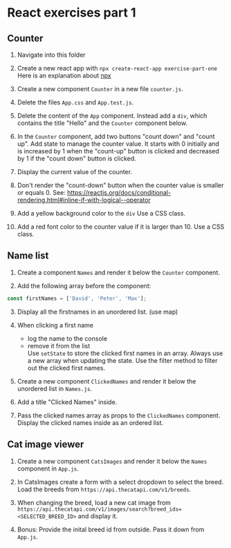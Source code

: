 # React exercises part 1

## Counter

1. Navigate into this folder

2. Create a new react app with `npx create-react-app exercise-part-one`
   Here is an explanation about [npx](https://nodejs.dev/learn/the-npx-nodejs-package-runner)

3. Create a new component `Counter` in a new file `counter.js`.

4. Delete the files `App.css` and `App.test.js`.

5. Delete the content of the `App` component. Instead add a `div`, which contains the title "Hello" and the `Counter` component below.

6. In the `Counter` component, add two buttons "count down" and "count up". Add state to manage the counter value. It starts with 0 initially and is increased by 1 when the "count-up" button is clicked and decreased by 1 if the "count down" button is clicked.

7. Display the current value of the counter.

8. Don't render the "count-down" button when the counter value is smaller or equals 0. See: https://reactjs.org/docs/conditional-rendering.html#inline-if-with-logical--operator

9. Add a yellow background color to the `div` Use a CSS class.

10. Add a red font color to the counter value if it is larger than 10. Use a CSS class.

## Name list

1. Create a component `Names` and render it below the `Counter` component.

2. Add the following array before the component:

```js
const firstNames = ['David', 'Peter', 'Max'];
```

3. Display all the firstnames in an unordered list. (use map)

4. When clicking a first name

   - log the name to the console
   - remove it from the list<br />
     Use `setState` to store the clicked first names in an array. Always use a new array when updating the state. Use the filter method to filter out the clicked first names.

5. Create a new component `ClickedNames` and render it below the unordered list in `Names.js`.

6. Add a title "Clicked Names" inside.

7. Pass the clicked names array as props to the `ClickedNames` component. Display the clicked names inside as an ordered list.

## Cat image viewer

1. Create a new component `CatsImages` and render it below the `Names` component in `App.js`.

2. In CatsImages create a form with a select dropdown to select the breed. Load the breeds from `https://api.thecatapi.com/v1/breeds`.

3. When changing the breed, load a new cat image from `https://api.thecatapi.com/v1/images/search?breed_ids=<SELECTED_BREED_ID>` and display it.

4. Bonus: Provide the inital breed id from outside. Pass it down from `App.js`.
